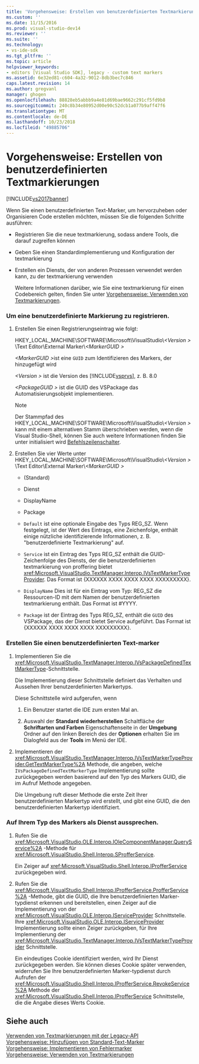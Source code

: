 ```yaml
---
title: 'Vorgehensweise: Erstellen von benutzerdefinierten Textmarkierungen | Microsoft-Dokumentation'
ms.custom: ''
ms.date: 11/15/2016
ms.prod: visual-studio-dev14
ms.reviewer: ''
ms.suite: ''
ms.technology:
- vs-ide-sdk
ms.tgt_pltfrm: ''
ms.topic: article
helpviewer_keywords:
- editors [Visual Studio SDK], legacy - custom text markers
ms.assetid: 6e32ed81-c604-4a32-9012-8db3bec7c846
caps.latest.revision: 14
ms.author: gregvanl
manager: ghogen
ms.openlocfilehash: 88828eb5abbb9a4e81d69bae9662c291cf5fd9b8
ms.sourcegitcommit: 240c8b34e80952d00e90c52dcb1a077b9aff47f6
ms.translationtype: MT
ms.contentlocale: de-DE
ms.lasthandoff: 10/23/2018
ms.locfileid: "49885706"
---
```

# <a name="how-to-create-custom-text-markers"></a>Vorgehensweise: Erstellen von benutzerdefinierten Textmarkierungen
[!INCLUDE[vs2017banner](../includes/vs2017banner.md)]

Wenn Sie einen benutzerdefinierten Text-Marker, um hervorzuheben oder Organisieren Code erstellen möchten, müssen Sie die folgenden Schritte ausführen:  
  
- Registrieren Sie die neue textmarkierung, sodass andere Tools, die darauf zugreifen können  
  
- Geben Sie einen Standardimplementierung und Konfiguration der textmarkierung  
  
- Erstellen ein Diensts, der von anderen Prozessen verwendet werden kann, zu der textmarkierung verwenden  
  
  Weitere Informationen darüber, wie Sie eine textmarkierung für einen Codebereich gelten, finden Sie unter [Vorgehensweise: Verwenden von Textmarkierungen](../extensibility/how-to-use-text-markers.md).  
  
### <a name="to-register-a-custom-marker"></a>Um eine benutzerdefinierte Markierung zu registrieren.  
  
1. Erstellen Sie einen Registrierungseintrag wie folgt:  
  
    HKEY_LOCAL_MACHINE\SOFTWARE\Microsoft\VisualStudio\\*\<Version >* \Text Editor\External Marker\\*\<MarkerGUID >*  
  
    <em>\<MarkerGUID ></em>ist eine `GUID` zum Identifizieren des Markers, der hinzugefügt wird  
  
    *\<Version >* ist die Version des [!INCLUDE[vsprvs](../includes/vsprvs-md.md)], z. B. 8.0  
  
    *\<PackageGUID >* ist die GUID des VSPackage das Automatisierungsobjekt implementieren.  
  
   > [!NOTE]
   >  Der Stammpfad des HKEY_LOCAL_MACHINE\SOFTWARE\Microsoft\VisualStudio\\*\<Version >* kann mit einem alternativen Stamm überschrieben werden, wenn die Visual Studio-Shell, können Sie auch weitere Informationen finden Sie unter initialisiert wird [Befehlszeilenschalter](../extensibility/command-line-switches-visual-studio-sdk.md).  
  
2. Erstellen Sie vier Werte unter HKEY_LOCAL_MACHINE\SOFTWARE\Microsoft\VisualStudio\\*\<Version >* \Text Editor\External Marker\\*\<MarkerGUID >*  
  
   -   (Standard)  
  
   -   Dienst  
  
   -   DisplayName  
  
   -   Package  
  
   -   `Default` ist eine optionale Eingabe des Typs REG_SZ. Wenn festgelegt, ist der Wert des Eintrags, eine Zeichenfolge, enthält einige nützliche identifizierende Informationen, z. B. "benutzerdefinierte Textmarkierung" auf.  
  
   -   `Service` ist ein Eintrag des Typs REG_SZ enthält die GUID-Zeichenfolge des Diensts, der die benutzerdefinierten textmarkierung von proffering bietet <xref:Microsoft.VisualStudio.TextManager.Interop.IVsTextMarkerTypeProvider>. Das Format ist {XXXXXX XXXX XXXX XXXX XXXXXXXXX}.  
  
   -   `DisplayName` Dies ist für ein Eintrag vom Typ: REG_SZ die Ressourcen-ID mit dem Namen der benutzerdefinierten textmarkierung enthält. Das Format ist #YYYY.  
  
   -   `Package` ist der Eintrag des Typs REG_SZ, enthält die `GUID` des VSPackage, das der Dienst bietet Service aufgeführt. Das Format ist {XXXXXX XXXX XXXX XXXX XXXXXXXXX}.  
  
### <a name="to-create-a-custom-text-marker"></a>Erstellen Sie einen benutzerdefinierten Text-marker  
  
1.  Implementieren Sie die <xref:Microsoft.VisualStudio.TextManager.Interop.IVsPackageDefinedTextMarkerType>-Schnittstelle.  
  
     Die Implementierung dieser Schnittstelle definiert das Verhalten und Aussehen Ihrer benutzerdefinierten Markertyps.  
  
     Diese Schnittstelle wird aufgerufen, wenn  
  
    1.  Ein Benutzer startet die IDE zum ersten Mal an.  
  
    2.  Auswahl der **Standard wiederherstellen** Schaltfläche der **Schriftarten und Farben** Eigenschaftenseite in der **Umgebung** Ordner auf den linken Bereich des der  **Optionen** erhalten Sie im Dialogfeld aus der **Tools** im Menü der IDE.  
  
2.  Implementieren der <xref:Microsoft.VisualStudio.TextManager.Interop.IVsTextMarkerTypeProvider.GetTextMarkerType%2A> Methode, die angeben, welche `IVsPackageDefinedTextMarkerType` Implementierung sollte zurückgegeben werden basierend auf den Typ des Markers GUID, die im Aufruf Methode angegeben.  
  
     Die Umgebung ruft dieser Methode die erste Zeit Ihrer benutzerdefinierten Markertyp wird erstellt, und gibt eine GUID, die den benutzerdefinierten Markertyp identifiziert.  
  
### <a name="to-proffer-your-marker-type-as-a-service"></a>Auf Ihrem Typ des Markers als Dienst aussprechen.  
  
1.  Rufen Sie die <xref:Microsoft.VisualStudio.OLE.Interop.IOleComponentManager.QueryService%2A> -Methode für <xref:Microsoft.VisualStudio.Shell.Interop.SProfferService>.  
  
     Ein Zeiger auf <xref:Microsoft.VisualStudio.Shell.Interop.IProfferService> zurückgegeben wird.  
  
2.  Rufen Sie die <xref:Microsoft.VisualStudio.Shell.Interop.IProfferService.ProfferService%2A> -Methode, gibt die GUID, die Ihre benutzerdefinierten Marker-typdienst erkennen und bereitstellen, einen Zeiger auf die Implementierung von der <xref:Microsoft.VisualStudio.OLE.Interop.IServiceProvider> Schnittstelle. Ihre <xref:Microsoft.VisualStudio.OLE.Interop.IServiceProvider> Implementierung sollte einen Zeiger zurückgeben, für Ihre Implementierung der <xref:Microsoft.VisualStudio.TextManager.Interop.IVsTextMarkerTypeProvider> Schnittstelle.  
  
     Ein eindeutiges Cookie identifiziert werden, wird Ihr Dienst zurückgegeben werden. Sie können dieses Cookie später verwenden, widerrufen Sie Ihre benutzerdefinierten Marker-typdienst durch Aufrufen der <xref:Microsoft.VisualStudio.Shell.Interop.IProfferService.RevokeService%2A> Methode der <xref:Microsoft.VisualStudio.Shell.Interop.IProfferService> Schnittstelle, die die Angabe dieses Werts Cookie.  
  
## <a name="see-also"></a>Siehe auch  
 [Verwenden von Textmarkierungen mit der Legacy-API](../extensibility/using-text-markers-with-the-legacy-api.md)   
 [Vorgehensweise: Hinzufügen von Standard-Text-Marker](../extensibility/how-to-add-standard-text-markers.md)   
 [Vorgehensweise: Implementieren von Fehlermarker](../extensibility/how-to-implement-error-markers.md)   
 [Vorgehensweise: Verwenden von Textmarkierungen](../extensibility/how-to-use-text-markers.md)


